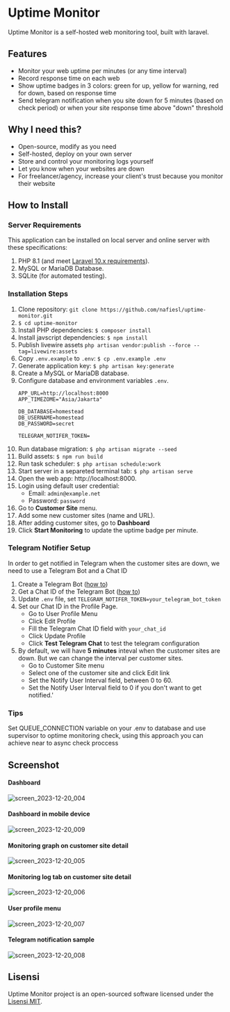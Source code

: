 # Uptime Monitor

Uptime Monitor is a self-hosted web monitoring tool, built with laravel.

## Features

- Monitor your web uptime per minutes (or any time interval)
- Record response time on each web
- Show uptime badges in 3 colors: green for up, yellow for warning, red for down, based on response time
- Send telegram notification when you site down for 5 minutes (based on check period) or when your site response time above "down" threshold

## Why I need this?

- Open-source, modify as you need
- Self-hosted, deploy on your own server
- Store and control your monitoring logs yourself
- Let you know when your websites are down
- For freelancer/agency, increase your client's trust because you monitor their website

## How to Install

### Server Requirements

This application can be installed on local server and online server with these specifications:

1. PHP 8.1 (and meet [Laravel 10.x requirements](https://laravel.com/docs/10.x/deployment#server-requirements)).
2. MySQL or MariaDB Database.
3. SQLite (for automated testing).

### Installation Steps

1. Clone repository: `git clone https://github.com/nafiesl/uptime-monitor.git`
1. `$ cd uptime-monitor`
1. Install PHP dependencies: `$ composer install`
1. Install javscript dependencies: `$ npm install`
1. Publish livewire assets `php artisan vendor:publish --force --tag=livewire:assets`
1. Copy `.env.example` to `.env`: `$ cp .env.example .env`
1. Generate application key: `$ php artisan key:generate`
1. Create a MySQL or MariaDB database.
1. Configure database and environment variables `.env`.
    ```
    APP_URL=http://localhost:8000
    APP_TIMEZOME="Asia/Jakarta"

    DB_DATABASE=homestead
    DB_USERNAME=homestead
    DB_PASSWORD=secret

    TELEGRAM_NOTIFER_TOKEN=
    ```
1. Run database migration: `$ php artisan migrate --seed`
1. Build assets: `$ npm run build`
1. Run task scheduler: `$ php artisan schedule:work`
1. Start server in a separeted terminal tab: `$ php artisan serve`
1. Open the web app: http://localhost:8000.
1. Login using default user credential:
    - Email: `admin@example.net`
    - Password: `password`
1. Go to **Customer Site** menu.
1. Add some new customer sites (name and URL).
1. After adding customer sites, go to **Dashboard**
1. Click **Start Monitoring** to update the uptime badge per minute.

### Telegram Notifier Setup

In order to get notified in Telegram when the customer sites are down, we need to use a Telegram Bot and a Chat ID

1. Create a Telegram Bot ([how to](https://gist.github.com/nafiesl/4ad622f344cd1dc3bb1ecbe468ff9f8a#create-a-telegram-bot-and-get-a-bot-token))
1. Get a Chat ID of the Telegram Bot ([how to](https://gist.github.com/nafiesl/4ad622f344cd1dc3bb1ecbe468ff9f8a#get-chat-id-for-a-private-chat))
1. Update `.env` file, set `TELEGRAM_NOTIFER_TOKEN=your_telegram_bot_token`
1. Set our Chat ID in the Profile Page.
    - Go to User Profile Menu
    - Click Edit Profile
    - Fill the Telegram Chat ID field with `your_chat_id`
    - Click Update Profile
    - Click **Test Telegram Chat** to test the telegram configuration
1. By default, we will have **5 minutes** inteval when the customer sites are down. But we can change the interval per customer sites.
    - Go to Customer Site menu
    - Select one of the customer site and click Edit link
    - Set the Notify User Interval field, between 0 to 60.
    - Set the Notify User Interval field to 0 if you don't want to get notified.'

### Tips
Set QUEUE_CONNECTION variable on your .env to database and use supervisor to optime monitoring check, using this approach you can achieve near to async check proccess

## Screenshot

#### Dashboard
![screen_2023-12-20_004](https://github.com/nafiesl/uptime-monitor/assets/8721551/7b115df3-f2c0-467e-ba1e-b488c0452bc1)
#### Dashboard in mobile device
![screen_2023-12-20_009](https://github.com/nafiesl/uptime-monitor/assets/8721551/11173d6f-437d-49b0-a509-2ddeb7e69b7e)
#### Monitoring graph on customer site detail
![screen_2023-12-20_005](https://github.com/nafiesl/uptime-monitor/assets/8721551/4f412aaf-8848-484b-8ad8-a625898ea187)
#### Monitoring log tab on customer site detail
![screen_2023-12-20_006](https://github.com/nafiesl/uptime-monitor/assets/8721551/2cbbda3c-a13c-4818-8ab7-25ca0ad04b53)
#### User profile menu
![screen_2023-12-20_007](https://github.com/nafiesl/uptime-monitor/assets/8721551/6f352dc4-bfbe-4b1a-8d0e-ee5df4e97ca1)
#### Telegram notification sample
![screen_2023-12-20_008](https://github.com/nafiesl/uptime-monitor/assets/8721551/15ebca99-d920-4764-a567-06e2e1b748df)

## Lisensi

Uptime Monitor project is an open-sourced software licensed under the [Lisensi MIT](LICENSE).
